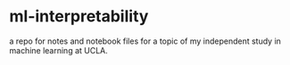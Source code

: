 # ml-interpretability
a repo for notes and notebook files for a topic of my independent study in machine learning at UCLA. 
